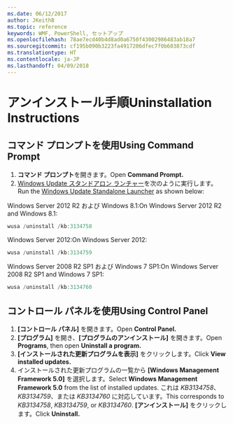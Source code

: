 ```yaml
---
ms.date: 06/12/2017
author: JKeithB
ms.topic: reference
keywords: WMF, PowerShell, セットアップ
ms.openlocfilehash: 78ae7ecd40b4d8ad0a6750f43002986483ab18a7
ms.sourcegitcommit: cf195b090b3223fa4917206dfec7f0b603873cdf
ms.translationtype: HT
ms.contentlocale: ja-JP
ms.lasthandoff: 04/09/2018
---
```

# <a name="uninstallation-instructions"></a><span data-ttu-id="641c5-102">アンインストール手順</span><span class="sxs-lookup"><span data-stu-id="641c5-102">Uninstallation Instructions</span></span>

## <a name="using-command-prompt"></a><span data-ttu-id="641c5-103">コマンド プロンプトを使用</span><span class="sxs-lookup"><span data-stu-id="641c5-103">Using Command Prompt</span></span>
1.  <span data-ttu-id="641c5-104">**コマンド プロンプト**を開きます。</span><span class="sxs-lookup"><span data-stu-id="641c5-104">Open **Command Prompt.**</span></span>
2.  <span data-ttu-id="641c5-105">[Windows Update スタンドアロン ランチャー](https://support.microsoft.com/en-us/kb/934307)を次のように実行します。</span><span class="sxs-lookup"><span data-stu-id="641c5-105">Run the [Windows Update Standalone Launcher](https://support.microsoft.com/en-us/kb/934307) as shown below:</span></span>

<span data-ttu-id="641c5-106">Windows Server 2012 R2 および Windows 8.1:</span><span class="sxs-lookup"><span data-stu-id="641c5-106">On Windows Server 2012 R2 and Windows 8.1:</span></span>
```powershell
wusa /uninstall /kb:3134758
```
<span data-ttu-id="641c5-107">Windows Server 2012:</span><span class="sxs-lookup"><span data-stu-id="641c5-107">On Windows Server 2012:</span></span>
```powershell
wusa /uninstall /kb:3134759
```
<span data-ttu-id="641c5-108">Windows Server 2008 R2 SP1 および Windows 7 SP1:</span><span class="sxs-lookup"><span data-stu-id="641c5-108">On Windows Server 2008 R2 SP1 and Windows 7 SP1:</span></span>
```powershell
wusa /uninstall /kb:3134760
```

## <a name="using-control-panel"></a><span data-ttu-id="641c5-109">コントロール パネルを使用</span><span class="sxs-lookup"><span data-stu-id="641c5-109">Using Control Panel</span></span>
1.  <span data-ttu-id="641c5-110">**[コントロール パネル]** を開きます。</span><span class="sxs-lookup"><span data-stu-id="641c5-110">Open **Control Panel.**</span></span>
2.  <span data-ttu-id="641c5-111">**[プログラム]** を開き、**[プログラムのアンインストール]** を開きます。</span><span class="sxs-lookup"><span data-stu-id="641c5-111">Open **Programs**, then open **Uninstall a program.**</span></span>
3.  <span data-ttu-id="641c5-112">**[インストールされた更新プログラムを表示]** をクリックします。</span><span class="sxs-lookup"><span data-stu-id="641c5-112">Click **View installed updates.**</span></span>
4.  <span data-ttu-id="641c5-113">インストールされた更新プログラムの一覧から **[Windows Management Framework 5.0]** を選択します。</span><span class="sxs-lookup"><span data-stu-id="641c5-113">Select **Windows Management Framework 5.0** from the list of installed updates.</span></span> <span data-ttu-id="641c5-114">これは *KB3134758*、*KB3134759*、または *KB3134760* に対応しています。</span><span class="sxs-lookup"><span data-stu-id="641c5-114">This corresponds to *KB3134758*, *KB3134759*, or *KB3134760*.</span></span> <span data-ttu-id="641c5-115">**[アンインストール]** をクリックします。</span><span class="sxs-lookup"><span data-stu-id="641c5-115">Click **Uninstall.**</span></span>